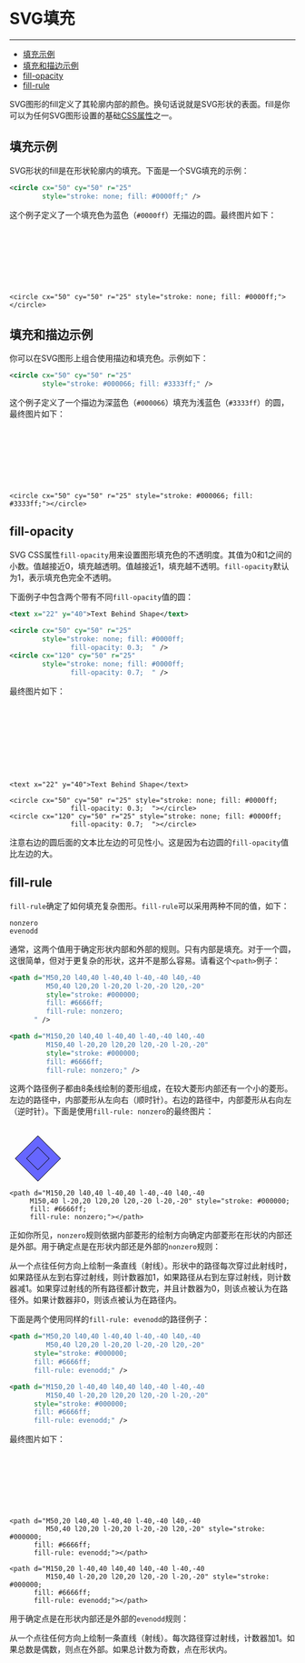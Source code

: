 # SVG填充
***

> 
* [填充示例](#填充示例)
* [填充和描边示例](#填充和描边示例)
* [fill-opacity](#fill-opacity)
* [fill-rule](#fill-rule)

SVG图形的fill定义了其轮廓内部的颜色。换句话说就是SVG形状的表面。fill是你可以为任何SVG图形设置的基础[CSS属性](27.SVG和CSS-级联样式表.md)之一。

## 填充示例

SVG形状的fill是在形状轮廓内的填充。下面是一个SVG填充的示例：

```xml
<circle cx="50" cy="50" r="25"
        style="stroke: none; fill: #0000ff;" />
```

这个例子定义了一个填充色为蓝色（`#0000ff`）无描边的圆。最终图片如下：

<svg width="500" height="100">

    <circle cx="50" cy="50" r="25" style="stroke: none; fill: #0000ff;"></circle>
</svg>

## 填充和描边示例

你可以在SVG图形上组合使用描边和填充色。示例如下：

```xml
<circle cx="50" cy="50" r="25"
        style="stroke: #000066; fill: #3333ff;" />
```

这个例子定义了一个描边为深蓝色（`#000066`）填充为浅蓝色（`#3333ff`）的圆，最终图片如下：

<svg width="500" height="100">

    <circle cx="50" cy="50" r="25" style="stroke: #000066; fill: #3333ff;"></circle>
</svg>

## fill-opacity

SVG CSS属性`fill-opacity`用来设置图形填充色的不透明度。其值为0和1之间的小数。值越接近0，填充越透明。值越接近1，填充越不透明。`fill-opacity`默认为1，表示填充色完全不透明。

下面例子中包含两个带有不同`fill-opacity`值的圆：

```xml
<text x="22" y="40">Text Behind Shape</text>

<circle cx="50" cy="50" r="25"
        style="stroke: none; fill: #0000ff;
               fill-opacity: 0.3;  " />
<circle cx="120" cy="50" r="25"
        style="stroke: none; fill: #0000ff;
               fill-opacity: 0.7;  " />
```

最终图片如下：

<svg width="500" height="120">

    <text x="22" y="40">Text Behind Shape</text>

    <circle cx="50" cy="50" r="25" style="stroke: none; fill: #0000ff;
                   fill-opacity: 0.3;  "></circle>
    <circle cx="120" cy="50" r="25" style="stroke: none; fill: #0000ff;
                   fill-opacity: 0.7;  "></circle>
</svg>

注意右边的圆后面的文本比左边的可见性小。这是因为右边圆的`fill-opacity`值比左边的大。

## fill-rule

`fill-rule`确定了如何填充复杂图形。`fill-rule`可以采用两种不同的值，如下：

```
nonzero
evenodd
```

通常，这两个值用于确定形状内部和外部的规则。只有内部是填充。对于一个圆，这很简单，但对于更复杂的形状，这并不是那么容易。请看这个`<path>`例子：

```xml
<path d="M50,20 l40,40 l-40,40 l-40,-40 l40,-40
         M50,40 l20,20 l-20,20 l-20,-20 l20,-20"
         style="stroke: #000000;
         fill: #6666ff;
         fill-rule: nonzero;
      " />

<path d="M150,20 l40,40 l-40,40 l-40,-40 l40,-40
         M150,40 l-20,20 l20,20 l20,-20 l-20,-20"
         style="stroke: #000000;
         fill: #6666ff;
         fill-rule: nonzero;" />
```

这两个路径例子都由8条线绘制的菱形组成，在较大菱形内部还有一个小的菱形。左边的路径中，内部菱形从左向右（顺时针）。右边的路径中，内部菱形从右向左（逆时针）。下面是使用`fill-rule: nonzero`的最终图片：

<svg width="500" height="100">
    <path d="M50,20 l40,40 l-40,40 l-40,-40 l40,-40
         M50,40 l20,20 l-20,20 l-20,-20 l20,-20" style="stroke: #000000;
         fill: #6666ff;
         fill-rule: nonzero;
"></path>

    <path d="M150,20 l40,40 l-40,40 l-40,-40 l40,-40
         M150,40 l-20,20 l20,20 l20,-20 l-20,-20" style="stroke: #000000;
         fill: #6666ff;
         fill-rule: nonzero;"></path>
</svg>

正如你所见，`nonzero`规则依据内部菱形的绘制方向确定内部菱形在形状的内部还是外部。用于确定点是在形状内部还是外部的`nonzero`规则：

从一个点往任何方向上绘制一条直线（射线）。形状中的路径每次穿过此射线时，如果路径从左到右穿过射线，则计数器加1，如果路径从右到左穿过射线，则计数器减1。如果穿过射线的所有路径都计数完，并且计数器为0，则该点被认为在路径外。如果计数器非0，则该点被认为在路径内。

下面是两个使用同样的`fill-rule: evenodd`的路径例子：

```xml
<path d="M50,20 l40,40 l-40,40 l-40,-40 l40,-40
         M50,40 l20,20 l-20,20 l-20,-20 l20,-20"
      style="stroke: #000000;
      fill: #6666ff;
      fill-rule: evenodd;" />

<path d="M150,20 l-40,40 l40,40 l40,-40 l-40,-40
         M150,40 l-20,20 l20,20 l20,-20 l-20,-20"
      style="stroke: #000000;
      fill: #6666ff;
      fill-rule: evenodd;" />
```

最终图片如下：

<svg width="500" height="100">

    <path d="M50,20 l40,40 l-40,40 l-40,-40 l40,-40
             M50,40 l20,20 l-20,20 l-20,-20 l20,-20" style="stroke: #000000;
          fill: #6666ff;
          fill-rule: evenodd;"></path>

    <path d="M150,20 l-40,40 l40,40 l40,-40 l-40,-40
             M150,40 l-20,20 l20,20 l20,-20 l-20,-20" style="stroke: #000000;
          fill: #6666ff;
          fill-rule: evenodd;"></path>

</svg>

用于确定点是在形状内部还是外部的`evenodd`规则：

从一个点往任何方向上绘制一条直线（射线）。每次路径穿过射线，计数器加1。如果总数是偶数，则点在外部。如果总计数为奇数，点在形状内。
